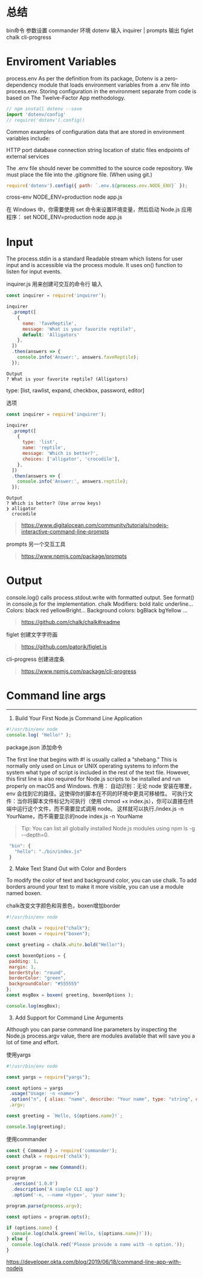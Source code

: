 # 总结
bin命令
参数设置 commander
环境 dotenv
输入 inquirer | prompts
输出 figlet chalk cli-progress

# Enviroment Variables
process.env
As per the definition from its package, Dotenv is a zero-dependency module that loads environment variables from a .env file into process.env. Storing configuration in the environment separate from code is based on The Twelve-Factor App methodology. 
```js
// npm install dotenv --save
import 'dotenv/config'
// require('dotenv').config()
```

Common examples of configuration data that are stored in environment variables include:

HTTP port
database connection string
location of static files
endpoints of external services

The .env file should never be committed to the source code repository. We must place the file into the .gitignore file. (When using git.)

```js
require('dotenv').config({ path: `.env.${process.env.NODE_ENV}` });
```

cross-env
NODE_ENV=production node app.js

在 Windows 中，你需要使用 set 命令来设置环境变量，然后启动 Node.js 应用程序：
set NODE_ENV=production
node app.js

# Input
The process.stdin is a standard Readable stream which listens for user input and is accessible via the process module. It uses on() function to listen for input events.

inquirer.js 用来创建可交互的命令行
输入
```js
const inquirer = require('inquirer');

inquirer
  .prompt([
    {
      name: 'faveReptile',
      message: 'What is your favorite reptile?',
      default: 'Alligators'
    },
  ])
  .then(answers => {
    console.info('Answer:', answers.faveReptile);
  });
```
```
Output
? What is your favorite reptile? (Alligators)
```

type: [list, rawlist, expand, checkbox, password, editor]

选项
```js
const inquirer = require('inquirer');

inquirer
  .prompt([
    {
      type: 'list',
      name: 'reptile',
      message: 'Which is better?',
      choices: ['alligator', 'crocodile'],
    },
  ])
  .then(answers => {
    console.info('Answer:', answers.reptile);
  });
```
```
Output
? Which is better? (Use arrow keys)
❯ alligator
  crocodile
```
> https://www.digitalocean.com/community/tutorials/nodejs-interactive-command-line-prompts

prompts 另一个交互工具
> https://www.npmjs.com/package/prompts


# Output
console.log() calls process.stdout.write with formatted output. See format() in console.js for the implementation.
chalk
Modifiers: bold italic underline...
Colors: black red yellowBright...
Background colors: bgBlack bgYellow ...
> https://github.com/chalk/chalk#readme

figlet 创建文字字符画
> https://github.com/patorjk/figlet.js

cli-progress 创建进度条
> https://www.npmjs.com/package/cli-progress
# Command line args

---

1. Build Your First Node.js Command Line Application

```js
#!/usr/bin/env node
console.log( "Hello!" );
```
package.json 添加命令

The first line that begins with #! is usually called a “shebang.” This is normally only used on Linux or UNIX operating systems to inform the system what type of script is included in the rest of the text file. However, this first line is also required for Node.js scripts to be installed and run properly on macOS and Windows.
作用：
自动识别：无论 node 安装在哪里，env 会找到它的路径。这使得你的脚本在不同的环境中更具可移植性。
可执行文件：当你将脚本文件标记为可执行（使用 chmod +x index.js），你可以直接在终端中运行这个文件，而不需要显式调用 node。
这样就可以执行./index.js -n YourName，而不需要显示的node index.js -n YourName

> Tip: You can list all globally installed Node.js modules using npm ls -g --depth=0.

```js
 "bin": {
   "hello": "./bin/index.js"
 }
```

2. Make Text Stand Out with Color and Borders

To modify the color of text and background color, you can use chalk. To add borders around your text to make it more visible, you can use a module named boxen.

chalk改变文字颜色和背景色，boxen增加border
```js
#!/usr/bin/env node

const chalk = require("chalk");
const boxen = require("boxen");

const greeting = chalk.white.bold("Hello!");

const boxenOptions = {
 padding: 1,
 margin: 1,
 borderStyle: "round",
 borderColor: "green",
 backgroundColor: "#555555"
};
const msgBox = boxen( greeting, boxenOptions );

console.log(msgBox);
```

3. Add Support for Command Line Arguments

Although you can parse command line parameters by inspecting the Node.js process.argv value, there are modules available that will save you a lot of time and effort. 

使用yargs
```js
#!/usr/bin/env node

const yargs = require("yargs");

const options = yargs
 .usage("Usage: -n <name>")
 .option("n", { alias: "name", describe: "Your name", type: "string", demandOption: true })
 .argv;

const greeting = `Hello, ${options.name}!`;

console.log(greeting);
```

使用commander
```js
const { Command } = require('commander');
const chalk = require('chalk');

const program = new Command();

program
  .version('1.0.0')
  .description('A simple CLI app')
  .option('-n, --name <type>', 'your name');

program.parse(process.argv);

const options = program.opts();

if (options.name) {
  console.log(chalk.green(`Hello, ${options.name}!`));
} else {
  console.log(chalk.red('Please provide a name with -n option.'));
}

```

https://developer.okta.com/blog/2019/06/18/command-line-app-with-nodejs
